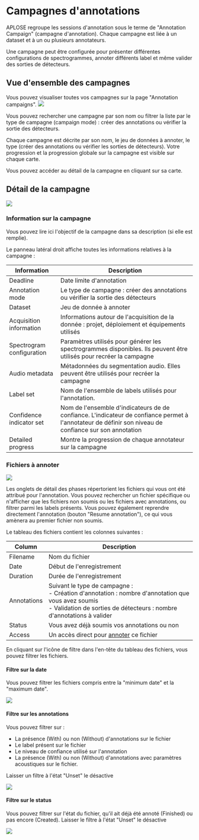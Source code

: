 # Campagnes d'annotations

APLOSE regroupe les sessions d'annotation sous le terme de "Annotation Campaign" (campagne d'annotation).
Chaque campagne est liée à un dataset et à un ou plusieurs annotateurs.

Une campagne peut être configurée pour présenter différentes configurations de spectrogrammes, annoter différents label
et même valider des sorties de détecteurs.

## Vue d'ensemble des campagnes

Vous pouvez visualiser toutes vos campagnes sur la page "Annotation campaigns".
![](/campaigns/all-campaigns_user.png)

Vous pouvez rechercher une campagne par son nom ou filtrer la liste par le type de campagne (campaign mode) : créer des
annotations ou vérifier la sortie des détecteurs.

Chaque campagne est décrite par son nom, le jeu de données à annoter, le type (créer des annotations ou vérifier les
sorties de détecteurs).
Votre progression et la progression globale sur la campagne est visible sur chaque carte.

Vous pouvez accéder au détail de la campagne en cliquant sur sa carte.

## Détail de la campagne

![](/campaigns/campaign-detail.png)

### Information sur la campagne

Vous pouvez lire ici l'objectif de la campagne dans sa description (si elle est remplie).

Le panneau latéral droit affiche toutes les informations relatives à la campagne :

| Information               | Description                                                                                                                                            |
|---------------------------|--------------------------------------------------------------------------------------------------------------------------------------------------------|
| Deadline                  | Date limite d'annotation                                                                                                                               |
| Annotation mode           | Le type de campagne : créer des annotations ou vérifier la sortie des détecteurs                                                                       |
| Dataset                   | Jeu de donnée à annoter                                                                                                                                |
| Acquisition information   | Informations autour de l'acquisition de la donnée : projet, déploiement et équipements utilisés                                                        |
| Spectrogram configuration | Paramètres utilisés pour générer les spectrogrammes disponibles. Ils peuvent être utilisés pour recréer la campagne                                    |
| Audio metadata            | Métadonnées du segmentation audio. Elles peuvent être utilisés pour recréer la campagne                                                                |
| Label set                 | Nom de l'ensemble de labels utilisés pour l'annotation.                                                                                                |
| Confidence indicator set  | Nom de l'ensemble d'indicateurs de de confiance. L'indicateur de confiance permet à l'annotateur de définir son niveau de confiance sur son annotation |
| Detailed progress         | Montre la progression de chaque annotateur sur la campagne                                                                                             |

### Fichiers à annoter

![](/campaigns/phase-detail.png)

Les onglets de détail des phases répertorient les fichiers qui vous ont été attribué pour l'annotation. Vous pouvez rechercher
un fichier spécifique ou n'afficher que les fichiers non soumis ou les fichiers avec annotations, ou filtrer parmi les
labels présents. Vous pouvez également reprendre directement l'annotation (bouton "Resume annotation"), ce qui vous
amènera au premier fichier non soumis.

Le tableau des fichiers contient les colonnes suivantes :

| Column      | Description                                                                                                                                                                        |
|-------------|------------------------------------------------------------------------------------------------------------------------------------------------------------------------------------|
| Filename    | Nom du fichier                                                                                                                                                                     |
| Date        | Début de l'enregistrement                                                                                                                                                          |
| Duration    | Durée de l'enregistrement                                                                                                                                                          |
| Annotations | Suivant le type de campagne : <br/> - Création d'annotation : nombre d'annotation que vous avez soumis<br/> - Validation de sorties de détecteurs : nombre d'annotations à valider |
| Status      | Vous avez déjà soumis vos annotations ou non                                                                                                                                       |
| Access      | Un accès direct pour [annoter](./annotator) ce fichier                                                                                                                             |

En cliquant sur l'icône de filtre dans l'en-tête du tableau des fichiers, vous pouvez filtrer les fichiers.

#### Filtre sur la date

Vous pouvez filtrer les fichiers compris entre la "minimum date" et la "maximum date".

![](/campaigns/date-filters.png)

#### Filtre sur les annotations

Vous pouvez filtrer sur :
- La présence (With) ou non (Without) d'annotations sur le fichier
- Le label présent sur le fichier
- Le niveau de confiance utilisé sur l'annotation
- La présence (With) ou non (Without) d'annotations avec paramètres acoustiques sur le fichier.

Laisser un filtre à l'état "Unset" le désactive

![](/campaigns/annotations-filters.png)

#### Filtre sur le status

Vous pouvez filtrer sur l'état du fichier, qu'il ait déjà été annoté (Finished) ou pas encore (Created).
Laisser le filtre à l'état "Unset" le désactive

![](/campaigns/status-filters.png)
